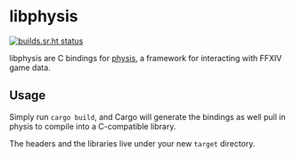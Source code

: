 # libphysis

[![builds.sr.ht status](https://builds.sr.ht/~redstrate/libphysis.svg)](https://builds.sr.ht/~redstrate/libphysis?)

libphysis are C bindings for [physis](https://git.sr.ht/~redstrate/physis), a framework for interacting with FFXIV game data.

## Usage

Simply run `cargo build`, and Cargo will generate the bindings as well pull in physis to compile into a C-compatible library.

The headers and the libraries live under your new `target` directory.